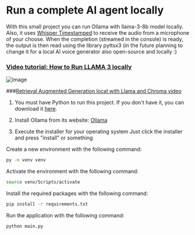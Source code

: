 # Run a complete AI agent locally
With this small project you can run Ollama with llama-3-8b model locally. Also, it uses [Whisper Timestamped](https://github.com/linto-ai/whisper-timestamped) to receive the audio from a microphone of your choose. When the completion (streamed in the console) is ready, the output is then read using the library pyttsx3 (in the future planning to change it for a local AI voice generator also open-source and locally :)

### [Video tutorial: How to Run LLAMA 3 locally](https://youtu.be/5jtGHk7xths?si=3WyyUmXC6t39m87w)
![image](https://github.com/Charlytoc/complete-ai-agent/assets/107764250/00c30c0b-44e9-4cba-937c-e1f89ccbacd8)

###[Retrieval Augmented Generation local with Llama and Chroma video](https://www.youtube.com/watch?v=vjQAxJ7OVxw)


1. You must have Python to run this project. If you don't have it, you can download it [here](https://www.python.org/downloads/).

2. Install Ollama from its website: [Ollama](https://ollama.com/download)

3. Execute the installer for your operating system
Just click the installer and press "install" or something

Create a new environment with the following command:
```bash
py -m venv venv
```

Activate the environment with the following command:
```bash
source venv/Scripts/activate
```

Install the required packages with the following command:
```bash
pip install -r requirements.txt
```

Run the application with the following command:
```bash
python main.py
```

